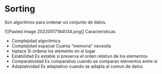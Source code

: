 # Sorting
Son algoritmos para ordenar un conjunto de datos.

![[Pasted image 20220517184034.png]]
Caracteristicas
- Complejidad algoritmica
- Complejidad espacial
	Cuanta "memoria" necesita
- Inplace
	Si ordena los elemento en el lugar
- Estabilidad
	Es estable si preserva el orden relativo de los elementos
- Comparatividad
	Es comparativo cuando se comparan elementos entre si
- Adaptatividad
	Es adaptativo cuando se adapta al comun de datos